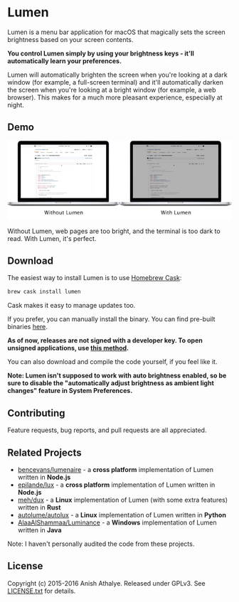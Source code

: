 # Lumen

Lumen is a menu bar application for macOS that magically sets the screen
brightness based on your screen contents.

**You control Lumen simply by using your brightness keys - it'll automatically
learn your preferences.**

Lumen will automatically brighten the screen when you're looking at a dark
window (for example, a full-screen terminal) and it'll automatically darken the
screen when you're looking at a bright window (for example, a web browser).
This makes for a much more pleasant experience, especially at night.

## Demo

![Demo][demo]

Without Lumen, web pages are too bright, and the terminal is too dark to read.
With Lumen, it's perfect.

## Download

The easiest way to install Lumen is to use [Homebrew Cask][cask]:

```bash
brew cask install lumen
```

Cask makes it easy to manage updates too.

If you prefer, you can manually install the binary. You can find pre-built
binaries [here][releases].

**As of now, releases are not signed with a developer key. To open unsigned
applications, use [this method][opening-unsigned].**

You can also download and compile the code yourself, if you feel like it.

**Note: Lumen isn't supposed to work with auto brightness enabled, so be sure
to disable the "automatically adjust brightness as ambient light changes"
feature in System Preferences.**

## Contributing

Feature requests, bug reports, and pull requests are all appreciated.

## Related Projects

* [bencevans/lumenaire](https://github.com/bencevans/lumenaire) - a **cross
  platform** implementation of Lumen written in **Node.js**
* [epilande/lux](https://github.com/epilande/lux) - a **cross platform**
  implementation of Lumen written in **Node.js**
* [meh/dux](https://github.com/meh/dux) - a **Linux** implementation of Lumen
  (with some extra features) written in **Rust**
* [autolume/autolux](https://github.com/autolume/autolux) - a **Linux**
  implementation of Lumen written in **Python**
* [AlaaAlShammaa/Luminance](https://github.com/AlaaAlShammaa/Luminance) - a
  **Windows** implementation of Lumen written in **Java**

Note: I haven't personally audited the code from these projects.

## License

Copyright (c) 2015-2016 Anish Athalye. Released under GPLv3. See
[LICENSE.txt][license] for details.

[demo]: assets/demo.gif
[cask]: https://caskroom.github.io/
[opening-unsigned]: https://support.apple.com/kb/ph14369
[releases]: https://github.com/anishathalye/lumen/releases
[license]: LICENSE.txt
